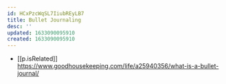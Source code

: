 ```yaml
---
id: HCxPzcWqSL7IiubREyLB7
title: Bullet Journaling
desc: ''
updated: 1633090095910
created: 1633090095910
---
```



- [[p.isRelated]] https://www.goodhousekeeping.com/life/a25940356/what-is-a-bullet-journal/

